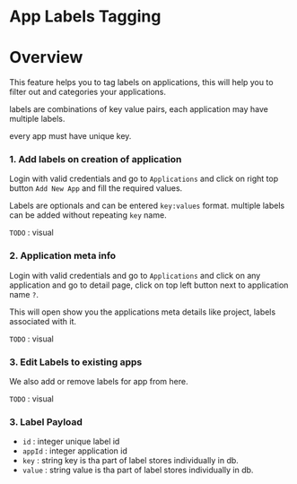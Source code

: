 # App Labels Tagging

Overview
============

This feature helps you to tag labels on applications, this will help you to filter out and categories your applications.

labels are combinations of key value pairs, each application may have multiple labels.

every app must have unique key.

### 1. Add labels on creation of application

Login with valid credentials and go to `Applications` and click on right top button `Add New App` and fill the required
values.

Labels are optionals and can be entered `key:values` format. multiple labels can be added without repeating `key` name.

`TODO` : visual

### 2. Application meta info

Login with valid credentials and go to `Applications` and click on any application and go to detail page, click on top
left button next to application name `?`.

This will open show you the applications meta details like project, labels associated with it.

`TODO` : visual

### 3. Edit Labels to existing apps

We also add or remove labels for app from here.

`TODO` : visual

### 3. Label Payload

* `id` : integer unique label id
* `appId` : integer application id
* `key` : string key is tha part of label stores individually in db.
* `value` : string value is tha part of label stores individually in db.

